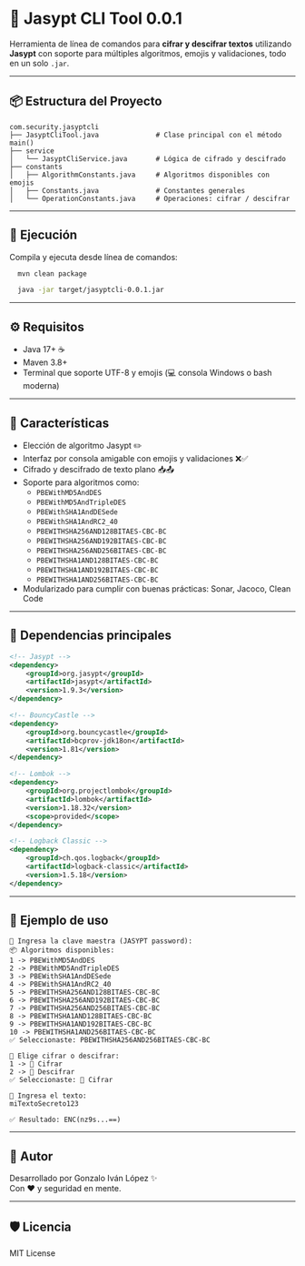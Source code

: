 
# 🔐 Jasypt CLI Tool 0.0.1

Herramienta de línea de comandos para **cifrar y descifrar textos** utilizando **Jasypt** con soporte para múltiples algoritmos, emojis y validaciones, todo en un solo `.jar`.

---

## 📦 Estructura del Proyecto

```
com.security.jasyptcli
├── JasyptCliTool.java              # Clase principal con el método main()
├── service
│   └── JasyptCliService.java       # Lógica de cifrado y descifrado
├── constants
│   ├── AlgorithmConstants.java     # Algoritmos disponibles con emojis
│   ├── Constants.java              # Constantes generales
│   └── OperationConstants.java     # Operaciones: cifrar / descifrar
```

---

## 🚀 Ejecución

Compila y ejecuta desde línea de comandos:

```bash
  mvn clean package

  java -jar target/jasyptcli-0.0.1.jar
```

---

## ⚙️ Requisitos

- Java 17+ ☕
- Maven 3.8+
- Terminal que soporte UTF-8 y emojis (💻 consola Windows o bash moderna)

---

## 🔐 Características

- Elección de algoritmo Jasypt ✏️
- Interfaz por consola amigable con emojis y validaciones ❌✅
- Cifrado y descifrado de texto plano 📥📤
- Soporte para algoritmos como:
    - `PBEWithMD5AndDES`
    - `PBEWithMD5AndTripleDES`
    - `PBEWithSHA1AndDESede`
    - `PBEWithSHA1AndRC2_40`
    - `PBEWITHSHA256AND128BITAES-CBC-BC`
    - `PBEWITHSHA256AND192BITAES-CBC-BC`
    - `PBEWITHSHA256AND256BITAES-CBC-BC`
    - `PBEWITHSHA1AND128BITAES-CBC-BC`
    - `PBEWITHSHA1AND192BITAES-CBC-BC`
    - `PBEWITHSHA1AND256BITAES-CBC-BC`
- Modularizado para cumplir con buenas prácticas: Sonar, Jacoco, Clean Code

---

## 📄 Dependencias principales

```xml
<!-- Jasypt -->
<dependency>
    <groupId>org.jasypt</groupId>
    <artifactId>jasypt</artifactId>
    <version>1.9.3</version>
</dependency>

<!-- BouncyCastle -->
<dependency>
    <groupId>org.bouncycastle</groupId>
    <artifactId>bcprov-jdk18on</artifactId>
    <version>1.81</version>
</dependency>

<!-- Lombok -->
<dependency>
    <groupId>org.projectlombok</groupId>
    <artifactId>lombok</artifactId>
    <version>1.18.32</version>
    <scope>provided</scope>
</dependency>

<!-- Logback Classic -->
<dependency>
    <groupId>ch.qos.logback</groupId>
    <artifactId>logback-classic</artifactId>
    <version>1.5.18</version>
</dependency>
```

---

## 🧪 Ejemplo de uso

```
🔐 Ingresa la clave maestra (JASYPT password):
📦 Algoritmos disponibles:
1 -> PBEWithMD5AndDES
2 -> PBEWithMD5AndTripleDES
3 -> PBEWithSHA1AndDESede
4 -> PBEWithSHA1AndRC2_40
5 -> PBEWITHSHA256AND128BITAES-CBC-BC
6 -> PBEWITHSHA256AND192BITAES-CBC-BC
7 -> PBEWITHSHA256AND256BITAES-CBC-BC
8 -> PBEWITHSHA1AND128BITAES-CBC-BC
9 -> PBEWITHSHA1AND192BITAES-CBC-BC
10 -> PBEWITHSHA1AND256BITAES-CBC-BC
✅ Seleccionaste: PBEWITHSHA256AND256BITAES-CBC-BC

🔐 Elige cifrar o descifrar:
1 -> 🔐 Cifrar
2 -> 🔐 Descifrar
✅ Seleccionaste: 🔐 Cifrar

🔑 Ingresa el texto:
miTextoSecreto123

✅ Resultado: ENC(nz9s...==)
```

---

## 🧠 Autor

Desarrollado por Gonzalo Iván López ✨  
Con ❤️ y seguridad en mente.

---

## 🛡️ Licencia

MIT License
